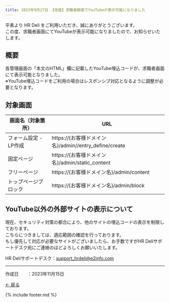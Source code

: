 ```yaml
---
title: 2023年9月27日 【改善】求職者画面でYouTubeが表示可能になりました
---
```


平素より HR Deli をご利用いただき、誠にありがとうございます。<br>
この度、求職者画面にてYouTubeが表示可能になりましたので、お知らせいたします。

## 概要
各管理画面の「本文のHTML」欄に記載したYouTube埋込コードが、求職者画面にて表示可能となりました。<br>
※YouTube埋込コードをご利用の場合はレスポンシブ対応となるように調整が必要となります。

## 対象画面
画面名（対象箇所） | URL
------------- | ------------- | 
フォーム設定 - LP作成 | https://{お客様ドメイン名}/admin//entry_define/create | 
固定ページ | https://{お客様ドメイン名}/admin/static_content | 
フリーページ | https://{お客様ドメイン名}/admin/content | 
トップページブロック | https://{お客様ドメイン名}/admin/block | 

## YouTube以外の外部サイトの表示について
現在、セキュリティ対策の都合により、他のサイトの埋込コードの表示を制限しております。<br>
こちらにつきましては、適応範囲の確認を行っております。<br>
もし優先して対応が必要なサイトがございましたら、お手数ですがHR Deliサポートデスク宛にご連絡のほどよろしくお願いいたします。<br>

HR Deliサポートデスク：<a href="mailto:support_hrdeli@e2info.com">support_hrdeli@e2info.com</a><br>

-----
作成日　　：2023年11月15日<br>

[← 戻る](https://e2info.github.io/hrdeli-docs/)<br>

{% include footer.md %}